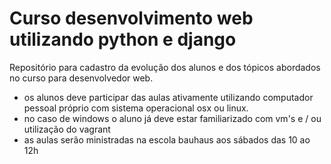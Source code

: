 Curso desenvolvimento web utilizando python e django
====================================================

Repositório para cadastro da evolução dos alunos e dos tópicos abordados no curso para desenvolvedor web.

- os alunos deve participar das aulas ativamente utilizando computador pessoal próprio com sistema operacional osx ou linux.
- no caso de windows o aluno já deve estar familiarizado com vm's e / ou utilização do vagrant
- as aulas serão ministradas na escola bauhaus aos sábados das 10 ao 12h